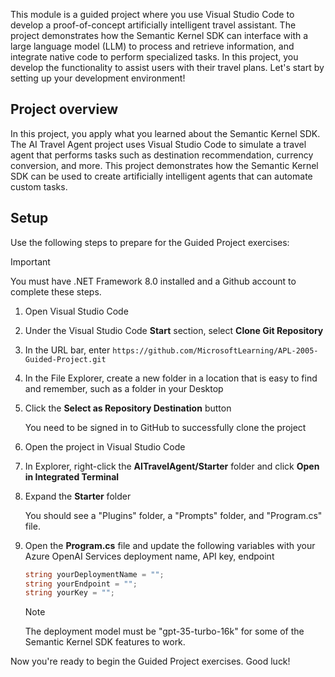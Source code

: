 This module is a guided project where you use Visual Studio Code to develop a proof-of-concept artificially intelligent travel assistant. The project demonstrates how the Semantic Kernel SDK can interface with a large language model (LLM) to process and retrieve information, and integrate native code to perform specialized tasks. In this project, you develop the functionality to assist users with their travel plans. Let's start by setting up your development environment!

## Project overview

In this project, you apply what you learned about the Semantic Kernel SDK. The AI Travel Agent project uses Visual Studio Code to simulate a travel agent that performs tasks such as destination recommendation, currency conversion, and more. This project demonstrates how the Semantic Kernel SDK can be used to create artificially intelligent agents that can automate custom tasks. 

## Setup

Use the following steps to prepare for the Guided Project exercises:

> [!IMPORTANT]
> You must have .NET Framework 8.0 installed and a Github account to complete these steps.

1. Open Visual Studio Code

1. Under the Visual Studio Code **Start** section, select **Clone Git Repository**

1. In the URL bar, enter `https://github.com/MicrosoftLearning/APL-2005-Guided-Project.git`

1. In the File Explorer, create a new folder in a location that is easy to find and remember, such as a folder in your Desktop

1. Click the **Select as Repository Destination** button

    You need to be signed in to GitHub to successfully clone the project

1. Open the project in Visual Studio Code

1. In Explorer, right-click the **AITravelAgent/Starter** folder and click **Open in Integrated Terminal**

1. Expand the **Starter** folder

    You should see a "Plugins" folder, a "Prompts" folder, and "Program.cs" file.

1. Open the **Program.cs** file and update the following variables with your Azure OpenAI Services deployment name, API key, endpoint

    ```csharp
    string yourDeploymentName = "";
    string yourEndpoint = "";
    string yourKey = "";
    ```

    > [!NOTE]
    > The deployment model must be "gpt-35-turbo-16k" for some of the Semantic Kernel SDK features to work.

Now you're ready to begin the Guided Project exercises. Good luck!
